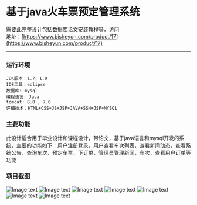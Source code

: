# 基于java火车票预定管理系统
需要此完整设计包括数据库论文安装教程等，访问   
地址：[https://www.bisheyun.com/product/17](https://www.bisheyun.com/product/17)
***
### 运行环境 
```
JDK版本：1.7，1.8
IDE工具：eclipse
数据库: mysql
编程语言: Java
tomcat: 8.0 , 7.0
详细技术：HTML+CSS+JS+JSP+JAVA+SSH+JSP+MYSQL 
```

### 主要功能 
此设计适合用于毕业设计和课程设计，带论文，基于java语言和mysql开发的系统，主要的功能如下：用户注册登录，用户查看车次列表，查看新闻动态，查看系统公告，查询车次，预定车票，下订单，管理员管理新闻，车次，查看用户订单等功能

### 项目截图  
  ![Image text](https://www.bisheyun.com/uploads/images/wangEditor/202105/15/prouduct_1621062996_KDe1vt0ZhV.jpg)
  ![Image text](https://www.bisheyun.com/uploads/images/wangEditor/202105/15/prouduct_1621062996_tzkbEeOKPn.jpg)
  ![Image text](https://www.bisheyun.com/uploads/images/wangEditor/202105/15/prouduct_1621062996_DIVnlB6Ii1.jpg)
  ![Image text](https://www.bisheyun.com/uploads/images/wangEditor/202105/15/prouduct_1621063007_GsuXpSNkDe.jpg)
  ![Image text](https://www.bisheyun.com/uploads/images/wangEditor/202105/15/prouduct_1621063006_bI53Ehsokn.jpg)
  ![Image text](https://www.bisheyun.com/uploads/images/wangEditor/202105/15/prouduct_1621063007_TnI62zyKjf.jpg)
  ![Image text](https://www.bisheyun.com/uploads/images/wangEditor/202105/15/prouduct_1621063018_075cRkc7zn.jpg)

